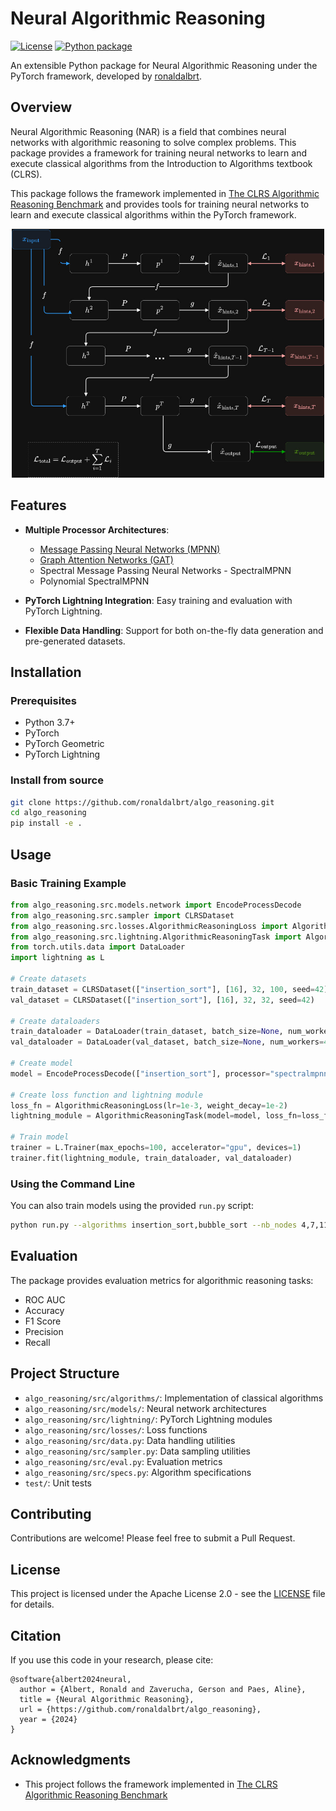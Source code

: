 # Neural Algorithmic Reasoning

[![License](https://img.shields.io/badge/License-Apache_2.0-blue.svg)](https://opensource.org/licenses/Apache-2.0)
[![Python package](https://github.com/ronaldalbrt/algo_reasoning/actions/workflows/test.yaml/badge.svg)](https://github.com/ronaldalbrt/algo_reasoning/actions/workflows/test.yaml)

An extensible Python package for Neural Algorithmic Reasoning under the PyTorch framework, developed by [ronaldalbrt](https://ronaldalbrt.github.io/).

## Overview

Neural Algorithmic Reasoning (NAR) is a field that combines neural networks with algorithmic reasoning to solve complex problems. This package provides a framework for training neural networks to learn and execute classical algorithms from the Introduction to Algorithms textbook (CLRS).

This package follows the framework implemented in [The CLRS Algorithmic Reasoning Benchmark](https://github.com/google-deepmind/clrs) and provides tools for training neural networks to learn and execute classical algorithms within the PyTorch framework.

<div align="center">
    <img src="images/NAR_arch_dark.jpg" alt="NAR_arch" style="width:500px;"/>
</div>

## Features

- **Multiple Processor Architectures**:
  - [Message Passing Neural Networks (MPNN)](https://arxiv.org/abs/1704.01212)
  - [Graph Attention Networks (GAT)](https://arxiv.org/abs/1710.10903)
  - Spectral Message Passing Neural Networks - SpectralMPNN
  - Polynomial SpectralMPNN

- **PyTorch Lightning Integration**: Easy training and evaluation with PyTorch Lightning.

- **Flexible Data Handling**: Support for both on-the-fly data generation and pre-generated datasets.

## Installation

### Prerequisites

- Python 3.7+
- PyTorch
- PyTorch Geometric
- PyTorch Lightning

### Install from source

```bash
git clone https://github.com/ronaldalbrt/algo_reasoning.git
cd algo_reasoning
pip install -e .
```

## Usage

### Basic Training Example

```python
from algo_reasoning.src.models.network import EncodeProcessDecode
from algo_reasoning.src.sampler import CLRSDataset
from algo_reasoning.src.losses.AlgorithmicReasoningLoss import AlgorithmicReasoningLoss
from algo_reasoning.src.lightning.AlgorithmicReasoningTask import AlgorithmicReasoningTask
from torch.utils.data import DataLoader
import lightning as L

# Create datasets
train_dataset = CLRSDataset(["insertion_sort"], [16], 32, 100, seed=42)
val_dataset = CLRSDataset(["insertion_sort"], [16], 32, 32, seed=42)

# Create dataloaders
train_dataloader = DataLoader(train_dataset, batch_size=None, num_workers=4)
val_dataloader = DataLoader(val_dataset, batch_size=None, num_workers=4)

# Create model
model = EncodeProcessDecode(["insertion_sort"], processor="spectralmpnn")

# Create loss function and lightning module
loss_fn = AlgorithmicReasoningLoss(lr=1e-3, weight_decay=1e-2)
lightning_module = AlgorithmicReasoningTask(model=model, loss_fn=loss_fn)

# Train model
trainer = L.Trainer(max_epochs=100, accelerator="gpu", devices=1)
trainer.fit(lightning_module, train_dataloader, val_dataloader)
```

### Using the Command Line

You can also train models using the provided `run.py` script:

```bash
python run.py --algorithms insertion_sort,bubble_sort --nb_nodes 4,7,11,13,16 --batch_size 32 --n_epochs 100 --processor_model spectralmpnn --model_name sorting_model
```

## Evaluation

The package provides evaluation metrics for algorithmic reasoning tasks:

- ROC AUC
- Accuracy
- F1 Score
- Precision
- Recall

## Project Structure

- `algo_reasoning/src/algorithms/`: Implementation of classical algorithms
- `algo_reasoning/src/models/`: Neural network architectures
- `algo_reasoning/src/lightning/`: PyTorch Lightning modules
- `algo_reasoning/src/losses/`: Loss functions
- `algo_reasoning/src/data.py`: Data handling utilities
- `algo_reasoning/src/sampler.py`: Data sampling utilities
- `algo_reasoning/src/eval.py`: Evaluation metrics
- `algo_reasoning/src/specs.py`: Algorithm specifications
- `test/`: Unit tests

## Contributing

Contributions are welcome! Please feel free to submit a Pull Request.

## License

This project is licensed under the Apache License 2.0 - see the [LICENSE](LICENSE) file for details.

## Citation

If you use this code in your research, please cite:

```
@software{albert2024neural,
  author = {Albert, Ronald and Zaverucha, Gerson and Paes, Aline},
  title = {Neural Algorithmic Reasoning},
  url = {https://github.com/ronaldalbrt/algo_reasoning},
  year = {2024}
}
```

## Acknowledgments

- This project follows the framework implemented in [The CLRS Algorithmic Reasoning Benchmark](https://github.com/google-deepmind/clrs)

